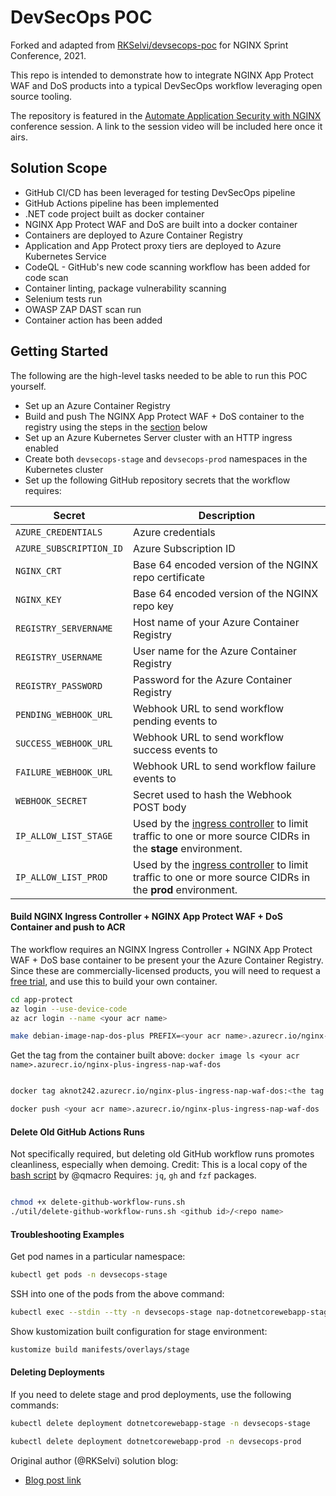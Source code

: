 # DevSecOps POC
Forked and adapted from [RKSelvi/devsecops-poc](https://github.com/RKSelvi/devsecops-poc) for NGINX Sprint Conference, 2021.

This repo is intended to demonstrate how to integrate NGINX App Protect WAF and DoS products into a typical DevSecOps workflow leveraging open source tooling.

The repository is featured in the [Automate Application Security with NGINX](https://www.nginx.com/blog/demoing-nginx-at-sprint-2-0/#automate) conference session. A link to the session video will be included here once it airs.


## Solution Scope

- GitHub CI/CD has been leveraged for testing DevSecOps pipeline
- GitHub Actions pipeline has been implemented
- .NET code project built as docker container
- NGINX App Protect WAF and DoS are built into a docker container
- Containers are deployed to Azure Container Registry
- Application and App Protect proxy tiers are deployed to Azure Kubernetes Service
- CodeQL - GitHub's new code scanning workflow has been added for code scan
- Container linting, package vulnerability scanning
- Selenium tests run
- OWASP ZAP DAST scan run
- Container action has been added

## Getting Started

The following are the high-level tasks needed to be able to run this POC yourself.

- Set up an Azure Container Registry
- Build and push The NGINX App Protect WAF + DoS container to the registry using the steps in the [section](#build-nap-waf-dos-container-and-push-to-acr) below
- Set up an Azure Kubernetes Server cluster with an HTTP ingress enabled
- Create both `devsecops-stage` and `devsecops-prod` namespaces in the Kubernetes cluster
- Set up the following GitHub repository secrets that the workflow requires:

| Secret                    | Description                                           |
|---------------------------|-------------------------------------------------------|
| `AZURE_CREDENTIALS`       | Azure credentials                                     |
| `AZURE_SUBSCRIPTION_ID`   | Azure Subscription ID                                 |
| `NGINX_CRT`               | Base 64 encoded version of the NGINX repo certificate |
| `NGINX_KEY`               | Base 64 encoded version of the NGINX repo key         |
| `REGISTRY_SERVERNAME`     | Host name of your Azure Container Registry            |
| `REGISTRY_USERNAME`       | User name for the Azure Container Registry            |
| `REGISTRY_PASSWORD`       | Password for the Azure Container Registry             |
| `PENDING_WEBHOOK_URL`     | Webhook URL to send workflow pending events to        |
| `SUCCESS_WEBHOOK_URL`     | Webhook URL to send workflow success events to        |
| `FAILURE_WEBHOOK_URL`     | Webhook URL to send workflow failure events to        |
| `WEBHOOK_SECRET`          | Secret used to hash the Webhook POST body             |
| `IP_ALLOW_LIST_STAGE`           | Used by the [ingress controller](https://kubernetes.github.io/ingress-nginx/user-guide/nginx-configuration/annotations/#whitelist-source-range) to limit traffic to one or more source CIDRs in the **stage** environment.|
| `IP_ALLOW_LIST_PROD`           | Used by the [ingress controller](https://kubernetes.github.io/ingress-nginx/user-guide/nginx-configuration/annotations/#whitelist-source-range) to limit traffic to one or more source CIDRs in the **prod** environment.|


#### Build NGINX Ingress Controller + NGINX App Protect WAF + DoS Container and push to ACR
The workflow requires an NGINX Ingress Controller + NGINX App Protect WAF + DoS base container to be present your the Azure Container Registry. Since these are commercially-licensed products, you will need to request a [free trial](https://www.nginx.com/free-trial-request/), and use this to build your own container.

``` bash
cd app-protect
az login --use-device-code
az acr login --name <your acr name>

make debian-image-nap-dos-plus PREFIX=<your acr name>.azurecr.io/nginx-plus-ingress-nap-waf-dos TARGET=download

```

Get the tag from the container built above: `docker image ls <your acr name>.azurecr.io/nginx-plus-ingress-nap-waf-dos`


``` bash

docker tag aknot242.azurecr.io/nginx-plus-ingress-nap-waf-dos:<the tag from above> aknot242.azurecr.io/nginx-plus-ingress-nap-waf-dos:latest

docker push <your acr name>.azurecr.io/nginx-plus-ingress-nap-waf-dos

```

#### Delete Old GitHub Actions Runs
Not specifically required, but deleting old GitHub workflow runs promotes cleanliness, especially when demoing.
Credit: This is a local copy of the [bash script](https://github.com/qmacro/dotfiles/blob/230c6df494f239e9d1762794943847816e1b7c32/scripts/dwr) by @qmacro
Requires: `jq`, `gh` and `fzf` packages.

``` bash

chmod +x delete-github-workflow-runs.sh
./util/delete-github-workflow-runs.sh <github id>/<repo name>
```

#### Troubleshooting Examples

Get pod names in a particular namespace:
``` bash
kubectl get pods -n devsecops-stage
```

SSH into one of the pods from the above command:
``` bash
kubectl exec --stdin --tty -n devsecops-stage nap-dotnetcorewebapp-stage-84dbbb5bbf-7xffw -- /bin/bash
```

Show kustomization built configuration for stage environment:
``` bash
kustomize build manifests/overlays/stage
```

#### Deleting Deployments
If you need to delete stage and prod deployments, use the following commands:

``` bash
kubectl delete deployment dotnetcorewebapp-stage -n devsecops-stage

kubectl delete deployment dotnetcorewebapp-prod -n devsecops-prod
```


Original author (@RKSelvi) solution blog:
- [Blog post link](https://www.ais.com/devsecops-with-github-actions/)
